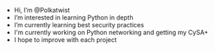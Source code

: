 - Hi, I’m @Polkatwist
- I’m interested in learning Python in depth
- I’m currently learning best security practices
- I'm currently working on Python networking and getting my CySA+  
- I hope to improve with each project

<!---
Polkatwist/Polkatwist is a ✨ special ✨ repository because its `README.md` (this file) appears on your GitHub profile.
You can click the Preview link to take a look at your changes.
--->
